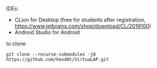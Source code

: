 IDEs:
 - CLion for Desktop (free for students after registration, <https://www.jetbrains.com/shop/download/CL/2019100>)
 - Android Studio for Android
 
 to clone
 ```
 git clone --recurse-submodules -j8 https://github.com/hexd0t/VirtuaLAP.git
 ```
